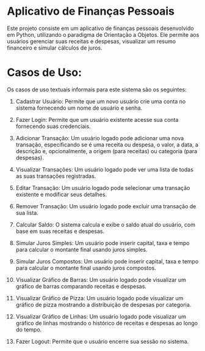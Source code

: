 # Aplicativo de Finanças Pessoais
Este projeto consiste em um aplicativo de finanças pessoais desenvolvido em Python, utilizando o paradigma de Orientação a Objetos. Ele permite aos usuários gerenciar suas receitas e despesas, visualizar um resumo financeiro e simular cálculos de juros.

# Casos de Uso:
Os casos de uso textuais informais para este sistema são os seguintes:

1. Cadastrar Usuário: Permite que um novo usuário crie uma conta no sistema fornecendo um nome de usuário e senha.

2. Fazer Login: Permite que um usuário existente acesse sua conta fornecendo suas credenciais.

3. Adicionar Transação: Um usuário logado pode adicionar uma nova transação, especificando se é uma receita ou despesa, o valor, a data, a descrição e, opcionalmente, a origem (para receitas) ou categoria (para despesas).

4. Visualizar Transações: Um usuário logado pode ver uma lista de todas as suas transações registradas.

5. Editar Transação: Um usuário logado pode selecionar uma transação existente e modificar seus detalhes.

6. Remover Transação: Um usuário logado pode excluir uma transação de sua lista.

7. Calcular Saldo: O sistema calcula e exibe o saldo atual do usuário, com base em suas receitas e despesas.

8. Simular Juros Simples: Um usuário pode inserir capital, taxa e tempo para calcular o montante final usando juros simples.

9. Simular Juros Compostos: Um usuário pode inserir capital, taxa e tempo para calcular o montante final usando juros compostos.

10. Visualizar Gráfico de Barras: Um usuário logado pode visualizar um gráfico de barras comparando receitas e despesas.

11. Visualizar Gráfico de Pizza: Um usuário logado pode visualizar um gráfico de pizza mostrando a distribuição de despesas por categoria.

12. Visualizar Gráfico de Linhas: Um usuário logado pode visualizar um gráfico de linhas mostrando o histórico de receitas e despesas ao longo do tempo.

13. Fazer Logout: Permite que o usuário encerre sua sessão no sistema.
